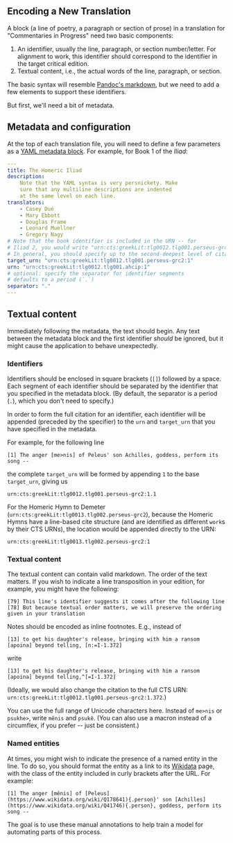 Encoding a New Translation
------

A block (a line of poetry, a paragraph or section of prose) in a translation for "Commentaries in Progress" need two basic components:

1. An identifier, usually the line, paragraph, or section number/letter. For alignment to work, this identifier should correspond to the identifier in the target critical edition.
2. Textual content, i.e., the actual words of the line, paragraph, or section.

The basic syntax will resemble [Pandoc's markdown](https://pandoc.org/MANUAL.html#pandocs-markdown), but we need to add a few elements to support these identifiers.

But first, we'll need a bit of metadata.

## Metadata and configuration

At the top of each translation file, you will need to define a few parameters as a [YAML metadata block](https://pandoc.org/MANUAL.html#extension-yaml_metadata_block). For example, for Book 1 of the _Iliad_:

```yaml
---
title: The Homeric Iliad
description:
    Note that the YAML syntax is very persnickety. Make
    sure that any multiline descriptions are indented
    at the same level on each line.
translators:
    - Casey Dué
    - Mary Ebbott
    - Douglas Frame
    - Leonard Muellner
    - Gregory Nagy
# Note that the book identifier is included in the URN -- for
# Iliad 2, you would write "urn:cts:greekLit:tlg0012.tlg001.perseus-grc2:2"
# In general, you should specify up to the second-deepest level of citation in the work. For the Homeric epics, that means specifying up to the book; for the Homeric Hymns, that means specifying the hymn (which, perhaps confusingly, occurs in the CTS URN work fragment).
target_urn: "urn:cts:greekLit:tlg0012.tlg001.perseus-grc2:1"
urn: "urn:cts:greekLit:tlg0012.tlg001.ahcip:1"
# optional: specify the separator for identifier segments
# defaults to a period (`.`)
separator: "."
---
```

## Textual content

Immediately following the metadata, the text should begin. Any text between the metadata block and the first identifier _should_ be ignored, but it might cause the application to behave unexpectedly.

### Identifiers

Identifiers should be enclosed in square brackets (`[]`) followed by a space. Each segment of each identifier should be separated by the identifier that you specified in the metadata block. (By default, the separator is a period (`.`), which you don't need to specify.)

In order to form the full citation for an identifier, each identifier will be appended (preceded by the specifier) to the `urn` and `target_urn` that you have specified in the metadata.

For example, for the following line

```
[1] The anger [me>nis] of Peleus' son Achilles, goddess, perform its song --
```

the complete `target_urn` will be formed by appending `1` to the base `target_urn`, giving us

```
urn:cts:greekLit:tlg0012.tlg001.perseus-grc2:1.1
```

For the Homeric Hymn to Demeter (`urn:cts:greekLit:tlg0013.tlg002.perseus-grc2`), because the Homeric Hymns have a line-based cite structure (and are identified as different `work`s by their CTS URNs), the location would be appended directly to the URN:

```
urn:cts:greekLit:tlg0013.tlg002.perseus-grc2:1
```

### Textual content

The textual content can contain valid markdown. The order of the text matters. If you wish to indicate a line transposition in your edition, for example, you might have the following:

```
[79] This line's identifier suggests it comes after the following line
[78] But because textual order matters, we will preserve the ordering given in your translation
```

 Notes should be encoded as inline footnotes. E.g., instead of

```
[13] to get his daughter's release, bringing with him a ransom [apoina] beyond telling, [n:=I-1.372]
```

write

```
[13] to get his daughter's release, bringing with him a ransom [apoina] beyond telling,^[=I-1.372]
```

(Ideally, we would also change the citation to the full CTS URN: `urn:cts:greekLit:tlg0012.tlg001.perseus-grc2:1.372`.)

You can use the full range of Unicode characters here. Instead of `me>nis` or `psukhe>`, write `mênis` and `psukê`. (You can also use a macron instead of a circumflex, if you prefer -- just be consistent.)

### Named entities

At times, you might wish to indicate the presence of a named entity in the line. To do so, you should format the entity as a link to its [Wikidata](https://wikidata.org) page, with the class of the entity included in curly brackets after the URL. For example:

```
[1] The anger [mênis] of [Peleus](https://www.wikidata.org/wiki/Q178641){.person}' son [Achilles](https://www.wikidata.org/wiki/Q41746){.person}, goddess, perform its song --
```

The goal is to use these manual annotations to help train a model for automating parts of this process.